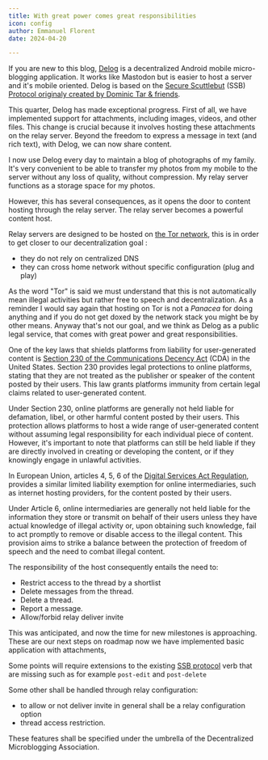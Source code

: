 ```yaml
---
title: With great power comes great responsibilities
icon: config
author: Emmanuel Florent
date: 2024-04-20

---
```


If you are new to this blog, [Delog](https://github.com/ssb2dmba/delog) is a decentralized Android mobile micro-blogging application. It works like Mastodon but is easier to host a server and it's mobile oriented. Delog is based on the [Secure Scuttlebut](https://en.wikipedia.org/wiki/Secure_Scuttlebutt) (SSB) [Protocol originaly created by Dominic Tar & friends](https://ssbc.github.io/scuttlebutt-protocol-guide/).

This quarter, Delog has made exceptional progress. First of all, we have implemented support for attachments, including images, videos, and other files. This change is crucial because it involves hosting these attachments on the relay server. Beyond the freedom to express a message in text (and rich text), with Delog, we can now share content.

I now use Delog every day to maintain a blog of photographs of my family. It's very convenient to be able to transfer my photos from my mobile to the server without any loss of quality, without compression. My relay server functions as a storage space for my photos.


However, this has several consequences, as it opens the door to content hosting through the relay server. The relay server becomes a powerful content host. 

Relay servers are designed to be hosted on [the Tor network](https://www.torproject.org/), this is in order to get closer to our decentralization goal :
- they do not rely on centralized DNS
- they can cross home network without specific configuration (plug and play)

As the word "Tor" is said we must understand that this is not automatically mean illegal activities but rather free to speech and decentralization.
As a reminder I would say again that hosting on Tor is not a *Panacea* for doing anything and if you do not get doxed by the network stack you might be by other means. Anyway that's not our goal, and we think as Delog as a public legal service, that comes with great power and great responsibilities.


One of the key laws that shields platforms from liability for user-generated content is [Section 230 of the Communications Decency Act](https://www.law.cornell.edu/uscode/text/47/230) (CDA) in the United States. Section 230 provides legal protections to online platforms, stating that they are not treated as the publisher or speaker of the content posted by their users. This law grants platforms immunity from certain legal claims related to user-generated content.

Under Section 230, online platforms are generally not held liable for defamation, libel, or other harmful content posted by their users. This protection allows platforms to host a wide range of user-generated content without assuming legal responsibility for each individual piece of content. However, it's important to note that platforms can still be held liable if they are directly involved in creating or developing the content, or if they knowingly engage in unlawful activities.

In European Union, articles 4, 5, 6 of the [Digital Services Act Regulation](https://eur-lex.europa.eu/legal-content/EN/TXT/?uri=celex%3A32022R2065), provides a similar limited liability exemption for online intermediaries, such as internet hosting providers, for the content posted by their users.

Under Article 6, online intermediaries are generally not held liable for the information they store or transmit on behalf of their users unless they have actual knowledge of illegal activity or, upon obtaining such knowledge, fail to act promptly to remove or disable access to the illegal content. This provision aims to strike a balance between the protection of freedom of speech and the need to combat illegal content.

The responsibility of the host consequently entails the need to:

- Restrict access to the thread by a shortlist
- Delete messages from the thread.
- Delete a thread.
- Report a message.
- Allow/forbid relay deliver invite

This was anticipated, and now the time for new milestones is approaching.
These are our next steps on roadmap now we have implemented basic application with attachments, 

Some points will require extensions to the existing [SSB protocol](https://ssbc.github.io/scuttlebutt-protocol-guide/) verb that are missing such as for example `post-edit` and `post-delete` 

Some other shall be handled through relay configuration:
- to allow or not deliver invite in general shall be a relay configuration option
- thread access restriction.

These features shall be specified under the umbrella of the Decentralized Microblogging Association.







